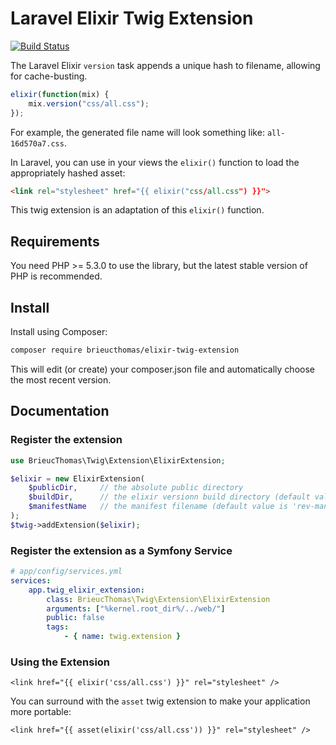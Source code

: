Laravel Elixir Twig Extension
=============================

[![Build Status](https://img.shields.io/travis/brieucthomas/elixir-twig-extension/master.svg?style=flat-square)](https://travis-ci.org/brieucthomas/elixir-twig-extension)

The Laravel Elixir `version` task appends a unique hash to filename, 
allowing for cache-busting.
 
``` js
elixir(function(mix) {
    mix.version("css/all.css");
});
```

For example, the generated file name will look something like: 
`all-16d570a7.css`.

In Laravel, you can use in your views the `elixir()` function to load 
the appropriately hashed asset:

``` html
<link rel="stylesheet" href="{{ elixir("css/all.css") }}">
```

This twig extension is an adaptation of this `elixir()` function. 

## Requirements

You need PHP >= 5.3.0 to use the library, but the latest stable version 
of PHP is recommended.

## Install 

Install using Composer:

``` bash
composer require brieucthomas/elixir-twig-extension
```

This will edit (or create) your composer.json file and automatically 
choose the most recent version.

## Documentation

### Register the extension

``` php
use BrieucThomas\Twig\Extension\ElixirExtension;

$elixir = new ElixirExtension(
    $publicDir,     // the absolute public directory 
    $buildDir,      // the elixir versionn build directory (default value is 'build')
    $manifestName   // the manifest filename (default value is 'rev-manifest.json')
);
$twig->addExtension($elixir);
```

### Register the extension as a Symfony Service

``` yml
# app/config/services.yml
services:
    app.twig_elixir_extension:
        class: BrieucThomas\Twig\Extension\ElixirExtension
        arguments: ["%kernel.root_dir%/../web/"]
        public: false
        tags:
            - { name: twig.extension }
```

### Using the Extension

``` twig
<link href="{{ elixir('css/all.css') }}" rel="stylesheet" />
```

You can surround with the `asset` twig extension to make your 
application more portable:

``` twig
<link href="{{ asset(elixir('css/all.css')) }}" rel="stylesheet" />
```